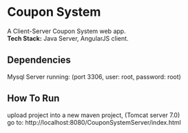 # Coupon System
A Client-Server Coupon System web app.  
**Tech Stack:** Java Server, AngularJS client.
  
## Dependencies
Mysql Server running: (port 3306, user: root, password: root)

## How To Run
upload project into a new maven project, (Tomcat server 7.0)  
go to: http://localhost:8080/CouponSystemServer/index.html
